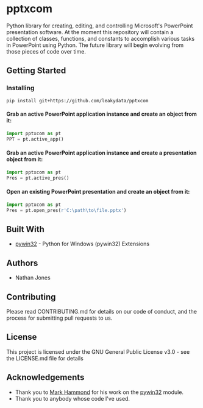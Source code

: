 # pptxcom
Python library for creating, editing, and controlling Microsoft's PowerPoint presentation software. At the moment this repository will contain a collection of classes, functions, and constants to accomplish various tasks in PowerPoint using Python. The future library will begin evolving from those pieces of code over time.

## Getting Started
### Installing
`pip install git+https://github.com/leakydata/pptxcom`

#### Grab an active PowerPoint application instance and create an object from it:
```Python
import pptxcom as pt
PPT = pt.active_app()
```

#### Grab an active PowerPoint application instance and create a presentation object from it:
```Python
import pptxcom as pt
Pres = pt.active_pres()
```

#### Open an existing PowerPoint presentation and create an object from it:
```Python
import pptxcom as pt
Pres = pt.open_pres(r'C:\path\to\file.pptx') 
```

## Built With
* [pywin32](https://github.com/mhammond/pywin32) - Python for Windows (pywin32) Extensions

## Authors
* Nathan Jones

## Contributing
Please read CONTRIBUTING.md for details on our code of conduct, and the process for submitting pull requests to us.

## License
This project is licensed under the GNU General Public License v3.0 - see the LICENSE.md file for details

## Acknowledgements
* Thank you to [Mark Hammond](https://github.com/mhammond) for his work on the [pywin32](https://github.com/mhammond/pywin32) module.
* Thank you to anybody whose code I've used.
